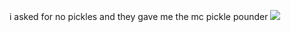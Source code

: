 i asked for no pickles and they gave me the mc pickle pounder
![](https://files.catbox.moe/xxk22w.jpeg)
